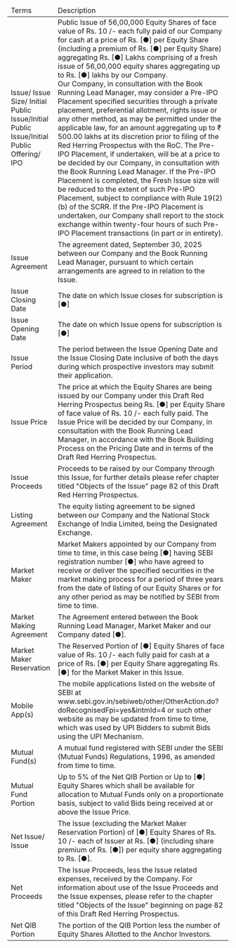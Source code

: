 <table><thead><tr><td>Terms</td><td>Description</td></tr></thead><tbody><tr><td>Issue/ Issue Size/ Initial Public Issue/Initial Public Issue/Initial Public Offering/ IPO</td><td>Public Issue of 56,00,000 Equity Shares of face value of Rs. 10 /- each fully paid of our Company for cash at a price of Rs. [●] per Equity Share (including a premium of Rs. [●] per Equity Share) aggregating Rs. [●] Lakhs comprising of a fresh issue of 56,00,000 equity shares aggregating up to Rs. [●] lakhs by our Company.<br/>Our Company, in consultation with the Book Running Lead Manager, may consider a Pre-IPO Placement specified securities through a private placement, preferential allotment, rights issue or any other method, as may be permitted under the applicable law, for an amount aggregating up to ₹ 500.00 lakhs at its discretion prior to filing of the Red Herring Prospectus with the RoC. The Pre-IPO Placement, if undertaken, will be at a price to be decided by our Company, in consultation with the Book Running Lead Manager. If the Pre-IPO Placement is completed, the Fresh Issue size will be reduced to the extent of such Pre-IPO Placement, subject to compliance with Rule 19(2)(b) of the SCRR. If the Pre-IPO Placement is undertaken, our Company shall report to the stock exchange within twenty-four hours of such Pre-IPO Placement transactions (in part or in entirety).</td></tr><tr><td>Issue Agreement</td><td>The agreement dated, September 30, 2025 between our Company and the Book Running Lead Manager, pursuant to which certain arrangements are agreed to in relation to the Issue.</td></tr><tr><td>Issue Closing Date</td><td>The date on which Issue closes for subscription is [●]</td></tr><tr><td>Issue Opening Date</td><td>The date on which Issue opens for subscription is [●]</td></tr><tr><td>Issue Period</td><td>The period between the Issue Opening Date and the Issue Closing Date inclusive of both the days during which prospective investors may submit their application.</td></tr><tr><td>Issue Price</td><td>The price at which the Equity Shares are being issued by our Company under this Draft Red Herring Prospectus being Rs. [●] per Equity Share of face value of Rs. 10 /- each fully paid. The Issue Price will be decided by our Company, in consultation with the Book Running Lead Manager, in accordance with the Book Building Process on the Pricing Date and in terms of the Draft Red Herring Prospectus.</td></tr><tr><td>Issue Proceeds</td><td>Proceeds to be raised by our Company through this Issue, for further details please refer chapter titled "Objects of the Issue" page 82 of this Draft Red Herring Prospectus.</td></tr><tr><td>Listing Agreement</td><td>The equity listing agreement to be signed between our Company and the National Stock Exchange of India Limited, being the Designated Exchange.</td></tr><tr><td>Market Maker</td><td>Market Makers appointed by our Company from time to time, in this case being [●] having SEBI registration number [●] who have agreed to receive or deliver the specified securities in the market making process for a period of three years from the date of listing of our Equity Shares or for any other period as may be notified by SEBI from time to time.</td></tr><tr><td>Market Making Agreement</td><td>The Agreement entered between the Book Running Lead Manager, Market Maker and our Company dated [●].</td></tr><tr><td>Market Maker Reservation</td><td>The Reserved Portion of [●] Equity Shares of face value of Rs. 10 /- each fully paid for cash at a price of Rs. [●] per Equity Share aggregating Rs. [●] for the Market Maker in this Issue.</td></tr><tr><td>Mobile App(s)</td><td>The mobile applications listed on the website of SEBI at www.sebi.gov.in/sebiweb/other/OtherAction.do?doRecognisedFpi=yes&amp;intmId=4 or such other website as may be updated from time to time, which was used by UPI Bidders to submit Bids using the UPI Mechanism.</td></tr><tr><td>Mutual Fund(s)</td><td>A mutual fund registered with SEBI under the SEBI (Mutual Funds) Regulations, 1996, as amended from time to time.</td></tr><tr><td>Mutual Fund Portion</td><td>Up to 5% of the Net QIB Portion or Up to [●] Equity Shares which shall be available for allocation to Mutual Funds only on a proportionate basis, subject to valid Bids being received at or above the Issue Price.</td></tr><tr><td>Net Issue/ Issue</td><td>The Issue (excluding the Market Maker Reservation Portion) of [●] Equity Shares of Rs. 10 /- each of Issuer at Rs. [●] (including share premium of Rs. [●]) per equity share aggregating to Rs. [●].</td></tr><tr><td>Net Proceeds</td><td>The Issue Proceeds, less the Issue related expenses, received by the Company. For information about use of the Issue Proceeds and the Issue expenses, please refer to the chapter titled "Objects of the Issue" beginning on page 82 of this Draft Red Herring Prospectus.</td></tr><tr><td>Net QIB Portion</td><td>The portion of the QIB Portion less the number of Equity Shares Allotted to the Anchor Investors.</td></tr></tbody></table>